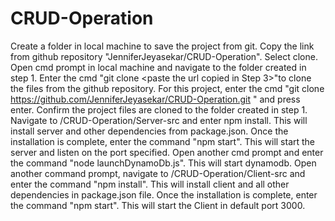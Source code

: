 # CRUD-Operation
Create a folder in local machine to save the project from git.
Copy the link from github repository "JenniferJeyasekar/CRUD-Operation". Select clone.
Open cmd prompt in local machine and navigate to the folder created in step 1.
Enter the cmd "git clone <paste the url copied in Step 3>"to clone the files from the github repository. For this project, enter the cmd "git clone https://github.com/JenniferJeyasekar/CRUD-Operation.git " and press enter.
Confirm the project files are cloned to the folder created in step 1.
Navigate to <created folder>/CRUD-Operation/Server-src and enter npm install. This will install server and other dependencies from package.json.
Once the installation is complete, enter the command "npm start". This will start the server and listen on the port specified.
Open another cmd prompt and enter the command "node launchDynamoDb.js". This will start dynamodb.
Open another command prompt, navigate to <created folder>/CRUD-Operation/Client-src and enter the command "npm install". This will install client and all other dependencies in package.json file.
Once the installation is complete, enter the command "npm start". This will start the Client in default port 3000.
